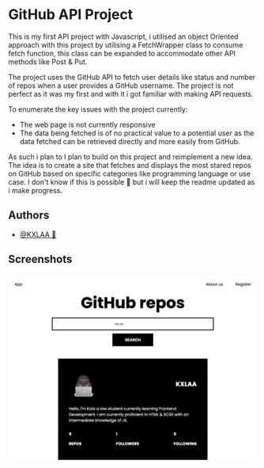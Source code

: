 # GitHub API Project

This is my first API project with Javascript, i utilised an object Oriented approach with this project by utilising a FetchWrapper class to consume fetch function, this class can be expanded to accommodate other API methods like Post & Put.

The project uses the GitHub API to fetch user details like status and number of repos when a user provides a GitHub username. The project is not perfect as it was my first and with it i got familiar with making API requests.


To enumerate the key issues with the project currently:

- The web page is not currently responsive
- The data being fetched is of no practical value to a potential user as the data fetched can be retrieved directly and more easily from GitHub.

As such i plan to I plan to build on this project and reimplement a new idea. The idea is to create a site that fetches and displays the most stared repos on GitHub based on specific categories like programming language or use case. I don't know if this is possible 🤔 but i will keep the readme updated as i make progress.


## Authors

- [@KXLAA 🤙](https://github.com/KXLAA)

  
## Screenshots

![App Screenshot](/Screenshot.png)
